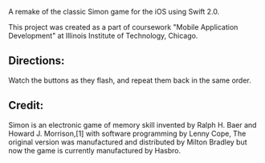 A remake of the classic Simon game for the iOS using Swift 2.0.

This project was created as a part of coursework "Mobile Application Development" at Illinois Institute of Technology, Chicago.

## Directions:
Watch the buttons as they flash, and repeat them back in the same order.

## Credit:
Simon is an electronic game of memory skill invented by Ralph H. Baer and Howard J. Morrison,[1] with software programming by Lenny Cope, The original version was manufactured and distributed by Milton Bradley but now the game is currently manufactured by Hasbro.
